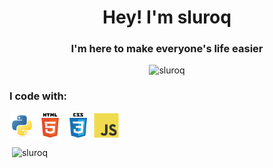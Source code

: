 <h1 align="center">Hey! I'm sluroq</h1>
<h3 align="center">I'm here to make everyone's life easier</h3>

<p align="center"> <img src="https://komarev.com/ghpvc/?username=sluroq&label=Profile%20views&color=4911b3&style=plastic" alt="sluroq" /> </p>

<h3 align="left">I code with:</h3>
<div style="display: flex; align-items: center;">
  <img src="https://raw.githubusercontent.com/devicons/devicon/master/icons/python/python-original.svg" alt="python" width="40" height="40" style="margin-right: 5px;">
  <img src="https://raw.githubusercontent.com/devicons/devicon/master/icons/html5/html5-original-wordmark.svg" alt="html5" width="40" height="40" style="margin-right: 5px;">
  <img src="https://raw.githubusercontent.com/devicons/devicon/master/icons/css3/css3-original-wordmark.svg" alt="css3" width="40" height="40" style="margin-right: 5px;">
  <img src="https://raw.githubusercontent.com/devicons/devicon/master/icons/javascript/javascript-original.svg" alt="javascript" width="40" height="40">
</div>

<p>&nbsp;<img align="center" src="https://github-readme-stats.vercel.app/api?username=sluroq&show_icons=true&theme=midnight-purple&locale=en" alt="sluroq" /></p>
